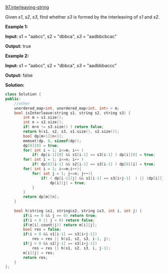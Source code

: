 [97.interleaving-string](https://leetcode.com/problems/interleaving-string/)  

Given _s1_, _s2_, _s3_, find whether _s3_ is formed by the interleaving of _s1_ and _s2_.

**Example 1:**

  
**Input:** s1 = "aabcc", s2 = "dbbca", _s3_ = "aadbbcbcac"
  
**Output:** true
  

**Example 2:**

  
**Input:** s1 = "aabcc", s2 = "dbbca", _s3_ = "aadbbbaccc"
  
**Output:** false  



**Solution:**  

```cpp
class Solution {
public:
    //other
    unordered_map<int, unordered_map<int, int> > m;
    bool isInterleave(string s1, string s2, string s3) {
        int m = s1.size();
        int n = s2.size();
        if( m+n != s3.size() ) return false;
        return h(s1, s2, s3, s1.size(), s2.size());
        bool dp[m+1][n+1];
        memset(dp, 0, sizeof(dp));
        dp[0][0] = true;
        for( int i = 1; i<=m; i++ )
            if( dp[i-1][0] && s1[i-1] == s3[i-1] ) dp[i][0] = true;
        for( int i = 1; i<=n; i++ )
            if( dp[0][i-1] && s2[i-1] == s3[i-1] ) dp[0][i] = true;
        for( int i = 1; i<=m;i++){
            for( int j = 1; j<=n; j++){
                if( ( dp[i-1][j] && s1[i-1] == s3[i+j-1]  ) || (dp[i][j-1] && s2[j-1] == s3[i+j-1]) )
                    dp[i][j] = true;
            }
        }
        return dp[m][n];
    }
    
    bool h(string &s1, string&s2, string &s3, int i, int j) {
        if(i == 0 && j == 0) return true;
        if(i < 0 || j < 0) return false;
        if(m[i].count(j)) return m[i][j];
        bool res = false;
        if(i > 0 && s1[i-1] == s3[i+j-1])
            res = res || h(s1, s2, s3, i-1, j);
        if(j > 0 && s2[j-1] == s3[i+j-1])
            res = res || h(s1, s2, s3, i, j-1);
        m[i][j] = res;
        return res;
    }
};
```
      